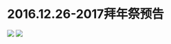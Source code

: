 # 2016.12.26-2017拜年祭预告
![](https://bilicoverimg.github.io/2016/2016.12.26-2017年b站拜年祭盛大开幕.png)
![](https://bilicover2016.github.io/2016.12.26.jpg)